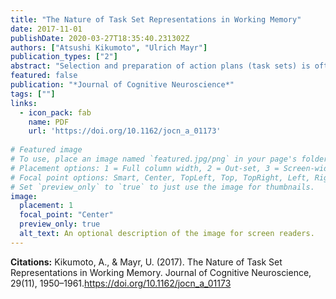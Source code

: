```yaml
---
title: "The Nature of Task Set Representations in Working Memory"
date: 2017-11-01
publishDate: 2020-03-27T18:35:40.231302Z
authors: ["Atsushi Kikumoto", "Ulrich Mayr"]
publication_types: ["2"]
abstract: "Selection and preparation of action plans (task sets) is often assumed to occur in working memory (WM). Yet, the absence of consistent evidence that WM capacity and task selection efficiency is correlated raises questions about the functional relationship between these two aspects of executive control. We used the EEG-derived contralateral delay activity (CDA) to index the WM load of task sets. In Experiment 1, we found a CDA set size effect (2 vs. 4 stimulus-response [S-R] rules) for high-WM, but not for low-WM, individuals when S-R sets were novel. In contrast, when only four task sets were presented throughout the experiment, we observed a sustained yet set size-independent use of WM for high-WM participants. Moreover, Experiment 2 showed an increase of the CDA in situations with task conflict, and this effect was larger the more that participants experienced RT conflict effects. Combined, these results indicate that even highly familiar S-R settings are maintained in WM, albeit in a compressed manner, presumably through cues to long-term memory representations. Finally, participants with low-WM capacity represented even familiar tasks in a load-dependent manner, suggesting that the establishment of effective retrieval structures itself is a capacity-limited process."
featured: false
publication: "*Journal of Cognitive Neuroscience*"
tags: [""]
links:
  - icon_pack: fab
    name: PDF
    url: 'https://doi.org/10.1162/jocn_a_01173'
    
# Featured image
# To use, place an image named `featured.jpg/png` in your page's folder.
# Placement options: 1 = Full column width, 2 = Out-set, 3 = Screen-width
# Focal point options: Smart, Center, TopLeft, Top, TopRight, Left, Right, BottomLeft, Bottom, BottomRight
# Set `preview_only` to `true` to just use the image for thumbnails.
image:
  placement: 1 
  focal_point: "Center"
  preview_only: true
  alt_text: An optional description of the image for screen readers.
---
```

**Citations:**
Kikumoto, A., & Mayr, U. (2017). The Nature of Task Set Representations in Working Memory. Journal of Cognitive Neuroscience, 29(11), 1950–1961.<https://doi.org/10.1162/jocn_a_01173>
